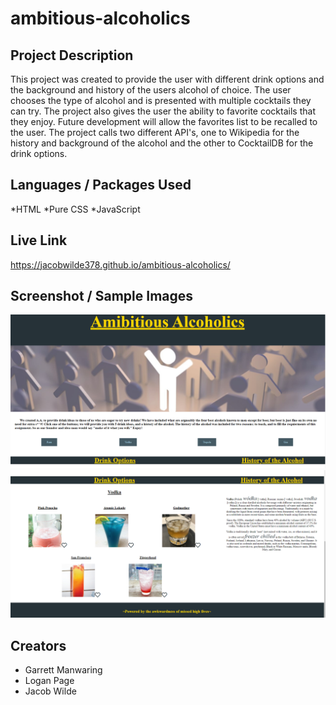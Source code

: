 # ambitious-alcoholics
## Project Description
This project was created to provide the user with different drink options and the background and history of the users alcohol of choice. The user chooses the type of alcohol and is presented with multiple cocktails they can try. The project also gives the user the ability to favorite cocktails that they enjoy. Future development will allow the favorites list to be recalled to the user. The project calls two different API's, one to Wikipedia for the history and background of the alcohol and the other to CocktailDB for the drink options.

## Languages / Packages Used
*HTML
*Pure CSS
*JavaScript

## Live Link
https://jacobwilde378.github.io/ambitious-alcoholics/

## Screenshot / Sample Images
<img src="./assets/photos/AA1.PNG" alt = "sample of what the website looks like before an alcohol is selected."></img>
<img src="./assets/photos/AA2.PNG" alt = "sample of what the website looks like after an alcohol is selected."></img>

## Creators
* Garrett Manwaring
* Logan Page
* Jacob Wilde
